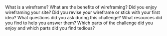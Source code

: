 What is a wireframe?
What are the benefits of wireframing?
Did you enjoy wireframing your site?
Did you revise your wireframe or stick with your first idea?
What questions did you ask during this challenge? What resources did you find to help you answer them?
Which parts of the challenge did you enjoy and which parts did you find tedious?